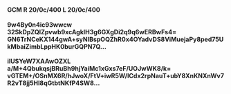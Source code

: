 #### GCM R 20/0c/400 L 20/0c/400
**9w4By0n4ic93wwcw**<br/>**32SkDpZQIZpvwb9xcAgklH3g6GXgDi2q9q6wERBwFs4=**<br/>**GN6TrNCeKX144gwA+syNIBspOQZhR0x4OYadvDS8ViMuejaPy8ped75UkMbaiZimbLppHK0burGQPN7Q...**<br/><br/>
**ilUSYeW7XAAwOZXL**<br/>**a/M+4QbukqsjBRuBh9hjYaiMc1xGxs7eF/UOJwWK8/k=**<br/>**vGTEM+/OSnMX6R/hJwoX/FtV+iwR5W/lCdx2rpNauT+ubY8XnKNXnWv7R2vT8jj5HI8qGtbtNKfP4SW8...**